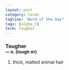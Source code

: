 ```yaml
---
layout: post
category: terms
tagline: "Word of the Day"
tags: [alpha_t]
term: tougher
---
```


<h3>Tougher<br/> <small>&mdash; n. (tough<span>&middot;</span>er)</small></h3>
<p><ol><li>thick, matted animal hair</li>
</ol></p>
